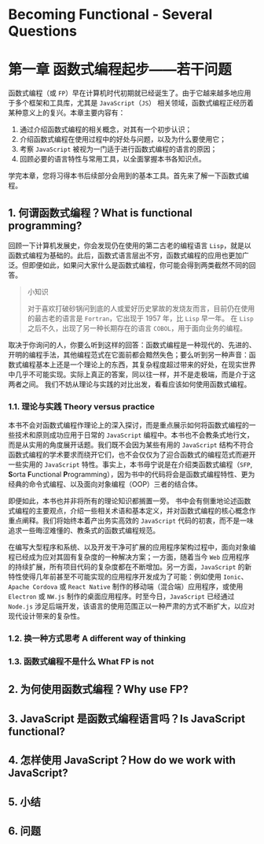 # Becoming Functional - Several Questions

# 第一章 函数式编程起步——若干问题 



函数式编程（或 `FP`）早在计算机时代初期就已经诞生了。由于它越来越多地应用于多个框架和工具库，尤其是 `JavaScript`（`JS`） 相关领域，函数式编程正经历着某种意义上的复兴。本章主要内容有：

1. 通过介绍函数式编程的相关概念，对其有一个初步认识；
2. 介绍函数式编程在使用过程中的好处与问题，以及为什么要使用它；
3. 考察 `JavaScript` 被视为一门适于进行函数式编程的语言的原因；
4. 回顾必要的语言特性与常用工具，以全面掌握本书各知识点。

学完本章，您将习得本书后续部分会用到的基本工具。首先来了解一下函数式编程。



## 1. 何谓函数式编程？What is functional programming?

回顾一下计算机发展史，你会发现仍在使用的第二古老的编程语言 `Lisp`，就是以函数式编程为基础的。此后，函数式语言层出不穷，函数式编程的应用也更加广泛。但即便如此，如果问大家什么是函数式编程，你可能会得到两类截然不同的回答。

> 小知识
>
> 对于喜欢打破砂锅问到底的人或爱好历史掌故的发烧友而言，目前仍在使用的最古老的语言是 `Fortran`，它出现于 1957 年，比 `Lisp` 早一年。 在 `Lisp` 之后不久，出现了另一种长期存在的语言 `COBOL`，用于面向业务的编程。

取决于你询问的人，你要么听到这样的回答：函数式编程是一种现代的、先进的、开明的编程手法，其他编程范式在它面前都会黯然失色；要么听到另一种声音：函数式编程基本上还是一个理论上的东西，其复杂程度超过带来的好处，在现实世界中几乎不可能实现。实际上真正的答案，同以往一样，并不是走极端，而是介于这两者之间。 我们不妨从理论与实践的对比出发，看看应该如何使用函数式编程。



### 1.1. 理论与实践 Theory versus practice

本书不会对函数式编程作理论上的深入探讨，而是重点展示如何将函数式编程的一些技术和原则成功应用于日常的 `JavaScript` 编程中。本书也不会教条式地行文，而是从实用的角度展开话题。我们既不会因为某些有用的 `JavaScript` 结构不符合函数式编程的学术要求而绕开它们，也不会仅仅为了迎合函数式的编程范式而避开一些实用的 `JavaScript` 特性。事实上，本书毋宁说是在介绍类函数式编程（`SFP`, **S**orta **F**unctional **P**rogramming），因为书中的代码将会是函数式编程特性、更为经典的命令式编程、以及面向对象编程（OOP）三者的结合体。

即便如此，本书也并非将所有的理论知识都搁置一旁。 书中会有侧重地论述函数式编程的主要观点，介绍一些相关术语和基本定义，并对函数式编程的核心概念作重点阐释。我们将始终本着产出务实高效的 `JavaScript` 代码的初衷，而不是一味追求一些晦涩难懂的、教条式的函数式编程规范。

在编写大型程序和系统、以及开发干净可扩展的应用程序架构过程中，面向对象编程已经成为应对其固有复杂度的一种解决方案；一方面，随着当今 `Web` 应用程序的持续扩展，所有项目代码的复杂度都在不断增加。另一方面，`JavaScript` 的新特性使得几年前甚至不可能实现的应用程序开发成为了可能：例如使用 `Ionic`、`Apache Cordova` 或 `React Native` 制作的移动端（混合端）应用程序，或使用 `Electron` 或 `NW.js` 制作的桌面应用程序。时至今日，`JavaScript` 已经通过 `Node.js` 涉足后端开发，该语言的使用范围正以一种严肃的方式不断扩大，以应对现代设计带来的复杂性。



### 1.2. 换一种方式思考 A different way of thinking

### 1.3. 函数式编程不是什么 What FP is not



## 2. 为何使用函数式编程？Why use FP?



## 3. JavaScript 是函数式编程语言吗？Is JavaScript functional?



## 4. 怎样使用 JavaScript？How do we work with JavaScript?



## 5. 小结



## 6. 问题